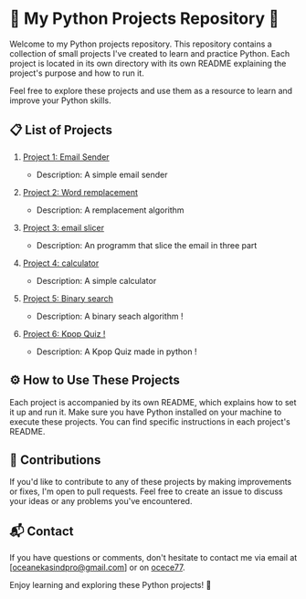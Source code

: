 # 🐍 My Python Projects Repository 🚀

Welcome to my Python projects repository. This repository contains a collection of small projects I've created to learn and practice Python. Each project is located in its own directory with its own README explaining the project's purpose and how to run it.

Feel free to explore these projects and use them as a resource to learn and improve your Python skills.

## 📋 List of Projects

1. [Project 1: Email Sender](/email)
   - Description: A simple email sender
  
     
2. [Project 2: Word remplacement](/str_repl)
   - Description: A remplacement algorithm

3. [Project 3: email slicer](/email_slicer)
   - Description: An programm that slice the email in three part

4. [Project 4: calculator](/calculator)
   - Description: A simple calculator
  
5. [Project 5: Binary search](/binairy_search)
   - Description: A binary seach algorithm !
     
5. [Project 6: Kpop Quiz !](/quiz)
   - Description: A Kpop Quiz made in python  !
   
## ⚙️ How to Use These Projects

Each project is accompanied by its own README, which explains how to set it up and run it. Make sure you have Python installed on your machine to execute these projects. You can find specific instructions in each project's README.

## 🤝 Contributions

If you'd like to contribute to any of these projects by making improvements or fixes, I'm open to pull requests. Feel free to create an issue to discuss your ideas or any problems you've encountered.

## 📬 Contact

If you have questions or comments, don't hesitate to contact me via email at [oceanekasindpro@gmail.com] or on [ocece77](https://github.com/ocece77).

Enjoy learning and exploring these Python projects! 🎉


